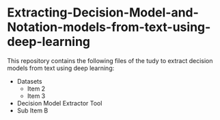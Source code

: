 # Extracting-Decision-Model-and-Notation-models-from-text-using-deep-learning
This repository contains the following files of the tudy to extract decision models from text using deep learning:
* Datasets
  * Item 2
  * Item 3
 * Decision Model Extractor Tool 
  * Sub Item B
